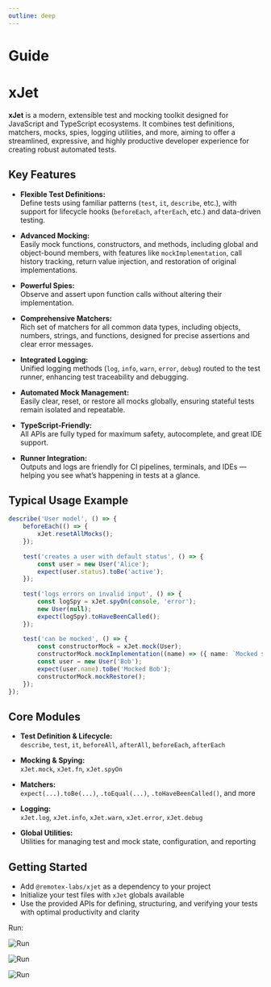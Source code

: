 ```yaml
---
outline: deep
---
```


# Guide

# xJet

**xJet** is a modern, extensible test and mocking toolkit designed for JavaScript and TypeScript ecosystems. It combines test definitions, matchers, mocks, spies, logging utilities, and more, aiming to offer a streamlined, expressive, and highly productive developer experience for creating robust automated tests.

## Key Features

- **Flexible Test Definitions:**  
  Define tests using familiar patterns (`test`, `it`, `describe`, etc.), with support for lifecycle hooks (`beforeEach`, `afterEach`, etc.) and data-driven testing.

- **Advanced Mocking:**  
  Easily mock functions, constructors, and methods, including global and object-bound members, with features like `mockImplementation`, call history tracking, return value injection, and restoration of original implementations.

- **Powerful Spies:**  
  Observe and assert upon function calls without altering their implementation.

- **Comprehensive Matchers:**  
  Rich set of matchers for all common data types, including objects, numbers, strings, and functions, designed for precise assertions and clear error messages.

- **Integrated Logging:**  
  Unified logging methods (`log`, `info`, `warn`, `error`, `debug`) routed to the test runner, enhancing test traceability and debugging.

- **Automated Mock Management:**  
  Easily clear, reset, or restore all mocks globally, ensuring stateful tests remain isolated and repeatable.

- **TypeScript-Friendly:**  
  All APIs are fully typed for maximum safety, autocomplete, and great IDE support.

- **Runner Integration:**  
  Outputs and logs are friendly for CI pipelines, terminals, and IDEs — helping you see what’s happening in tests at a glance.

## Typical Usage Example

```ts
describe('User model', () => {
    beforeEach(() => {
        xJet.resetAllMocks();
    });
    
    test('creates a user with default status', () => {
        const user = new User('Alice');
        expect(user.status).toBe('active');
    });
    
    test('logs errors on invalid input', () => {
        const logSpy = xJet.spyOn(console, 'error');
        new User(null);
        expect(logSpy).toHaveBeenCalled();
    });
    
    test('can be mocked', () => {
        const constructorMock = xJet.mock(User);
        constructorMock.mockImplementation((name) => ({ name: `Mocked ${ name }` }));
        const user = new User('Bob');
        expect(user.name).toBe('Mocked Bob');
        constructorMock.mockRestore();
    });
});

```

## Core Modules

- **Test Definition & Lifecycle:**  
  `describe`, `test`, `it`, `beforeAll`, `afterAll`, `beforeEach`, `afterEach`

- **Mocking & Spying:**  
  `xJet.mock`, `xJet.fn`, `xJet.spyOn`

- **Matchers:**  
  `expect(...).toBe(...)`, `.toEqual(...)`, `.toHaveBeenCalled()`, and more

- **Logging:**  
  `xJet.log`, `xJet.info`, `xJet.warn`, `xJet.error`, `xJet.debug`

- **Global Utilities:**  
  Utilities for managing test and mock state, configuration, and reporting

## Getting Started

- Add `@remotex-labs/xjet` as a dependency to your project
- Initialize your test files with `xJet` globals available
- Use the provided APIs for defining, structuring, and verifying your tests with optimal productivity and clarity


Run:

![Run](/images/run.png)

![Run](/images/run1.png)

![Run](/images/run2.png)
